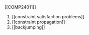 [[COMP24011]]

1. [[constraint satisfaction problems]]
2. [[constraint propagation]]
3. [[backjumping]]